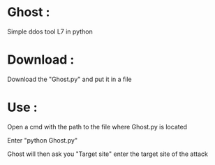 # Ghost :
Simple ddos tool L7 in python

# Download :
Download the "Ghost.py" and put it in a file

# Use :
Open a cmd with the path to the file where Ghost.py is located

Enter "python Ghost.py"

Ghost will then ask you "Target site" enter the target site of the attack
